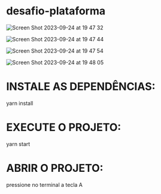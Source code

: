 # desafio-plataforma
![Screen Shot 2023-09-24 at 19 47 32](https://github.com/LuizWolfgang/desafio-plataforma/assets/74063154/77fbede7-df02-4280-b3d6-52d22526299c)

![Screen Shot 2023-09-24 at 19 47 44](https://github.com/LuizWolfgang/desafio-plataforma/assets/74063154/7c5a26f6-b920-4ac9-838f-951336883c14)

![Screen Shot 2023-09-24 at 19 47 54](https://github.com/LuizWolfgang/desafio-plataforma/assets/74063154/dc8cacf7-cebd-43ff-8421-5b83511c6bfa)

![Screen Shot 2023-09-24 at 19 48 05](https://github.com/LuizWolfgang/desafio-plataforma/assets/74063154/997ea238-048f-4b6a-a524-43e9a723fd3c)


# INSTALE AS DEPENDÊNCIAS:
yarn install

# EXECUTE O PROJETO:
yarn start

# ABRIR O PROJETO:
pressione no terminal a tecla A
